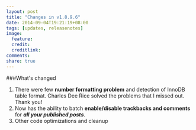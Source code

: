 ```yaml
---
layout: post
title: "Changes in v1.8.9.6"
date: 2014-09-04T19:21:19+08:00
tags: [updates, releasenotes]
image:
  feature: 
  credit: 
  creditlink: 
comments: 
share: true
---
```

###What's changed

1. There were few **number formatting problem** and detection of InnoDB table format. Charles Dee Rice solved the problems that I missed out. Thank you!
2. Now has the ability to batch **enable/disable trackbacks and comments** for ***all your published posts***.
3. Other code optimizations and cleanup
